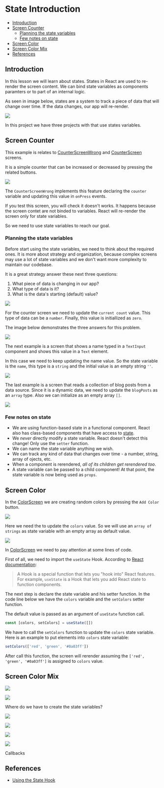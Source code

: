 # State Introduction

- [Introduction](#introduction)
- [Screen Counter](#screen-counter)
    - [Planning the state variables](#planning-the-state-variables)
    - [Few notes on state](#few-notes-on-state)
- [Screen Color](#screen-color)
- [Screen Color Mix](#screen-color-mix)
- [References](#references)

## Introduction

In this lesson we will learn about states. States in React are used to re-render the screen content. We can bind state variables as components paramters or to part of an internal logic.

As seen in image below, states are a system to track a piece of data that will change over time. If the data changes, our app will re-render.

![](../assets/2022-10-23-22-09-14.png)

In this project we have three projects with that use states variables.

## Screen Counter

This example is relates to [CounterScreenWrong](./src/screens/CounterScreenWrong.js) and [CounterScreen](./src/screens/CounterScreen.js) screens.

It is a simple counter that can be increased or decreased by pressing the related buttons.

![](../assets/2022-10-23-22-10-32.png)

The `CounterScreenWrong` implements this feature declaring the `counter` variable and updating this value in `onPress` events.

If you test this screen, you will check it doesn't works. It happens because the screen contet are not binded to variables. React will re-render the screen only for state variables.

So we need to use state variables to reach our goal.

### Planning the state variables

Before start using the state variables, we need to think about the required ones. It is more about strategy and organization, because complex screens may use a lot of state variables and we don't want more complexity to maintain our codebase.

It is a great strategy answer these next three questions:

1. What piece of data is changing in our app?
2. What type of data is it?
3. What is the data's starting (default) value?

![](../assets/2022-10-23-22-11-42.png)

For the counter screen we need to update the `current count` value. This type of data can be a `number`. Finally, this value is initiallized as `zero`.

The image below demonstrates the three answers for this problem.

![](../assets/2022-10-23-22-12-39.png)

The next example is a screen that shows a name typed in a `TextInput` component and shows this value in a `Text` element.

In this case we need to keep updating the name value. So the state variable is the `name`, this type is a `string` and the initial value is an empty string `''`.

![](../assets/2022-10-23-22-13-53.png)

The last example is a screen that reads a collection of blog posts from a data source. Since it is a dynamic data, we need to update the `blogPosts` as an `array` type. Also we can initialize as an empty array `[]`.

![](../assets/2022-10-23-22-14-56.png)

### Few notes on state

- We are using function-based state in a functional component. React also has class-based components that have access to [state](https://reactjs.org/docs/faq-state.html).
- We *never* directly modify a state variable. React doesn't detect this change! Only use the `setter` function.
- We can name the state variable anything we wish.
- We can track any kind of data that changes over time - a number, string, array of ojects, etc.
- When a component is rerendered, *all of its children get rerendered too*.
- A state variable can be passed to a child component! At that point, the state variable is now being used as `props`.

## Screen Color

In the [ColorScreen](./src/screens/ColorScreen.js) we are creating random colors by pressing the `Add Color` button.

![](../assets/2022-10-23-22-49-16.png)

Here we need the to update the `colors` value. So we will use an `array of strings` as state variable with an empty array as default value.

![](../assets/2022-10-23-22-50-46.png)

In [ColorScreen](./src/screens/ColorScreen.js) we need to pay attention at some lines of code.

First of all, we need to import the `useState` Hook. According to [React documentation](https://reactjs.org/docs/hooks-state.html#whats-a-hook): 

> A Hook is a special function that lets you "hook into" React features. For example, `useState` is a Hook that lets you add React state to function components.

The next step is declare the state variable and his setter function. In the code line below we have the `colors` variable and the `setColors` setter function. 

The default value is passed as an argument of `useState` function call.

```js
const [colors, setColors] = useState([])
```

We have to call the `setColors` function to update the `colors` state variable. Here is an example to put elements into `colors` state variable:

```js
setColors(['red', 'green', '#0a03ff'])
```

After call this function, the screen will rerender assuming the `['red', 'green', '#0a03ff']` is assigned to `colors` value.

## Screen Color Mix

![](../assets/2022-10-23-23-22-46.png)

![](../assets/2022-10-23-23-24-26.png)

Where do we have to create the state variables?

![](../assets/2022-10-23-23-35-41.png)

![](../assets/2022-10-23-23-36-13.png)

![](../assets/2022-10-23-23-37-40.png)

![](../assets/2022-10-23-23-39-37.png)

Callbacks

## References
- [Using the State Hook](https://reactjs.org/docs/hooks-state.html)